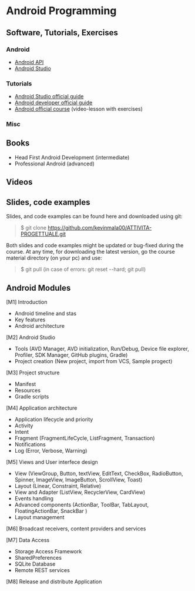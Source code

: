 # Android Programming

## Software, Tutorials, Exercises

### Android 
* [Android API](https://developer.android.com/reference)
* [Android Studio](https://developer.android.com/studio)

### Tutorials
* [Android Studio official guide](https://developer.android.com/studio/intro)
* [Android developer official guide](https://developer.android.com/guide)
* [Android official course](https://developer.android.com/courses) (video-lesson with exercises)

### Misc


## Books
- Head First Android Development (intermediate)
- Professional Android (advanced)

## Videos

## Slides, code examples
Slides, and code examples can be found here and downloaded using git:

> $ git clone https://github.com/kevinmala00/ATTIVITA-PROGETTUALE.git

Both slides and code examples might be updated or bug-fixed during the course. At any time, for downloading the latest version, go the course material directory (on your pc) and use:

> $ git pull (in case of errors: git reset --hard; git pull)

## Android Modules
[M1] Introduction
* Android timeline and stas
* Key features
* Android architecture

[M2] Android Studio
* Tools (AVD Manager, AVD initialization, Run/Debug, Device file explorer, Profiler, SDK Manager, GitHub plugins, Gradle)
* Project creation (New project, import from VCS, Sample progect)

[M3] Project structure 
* Manifest
* Resources
* Gradle scripts

[M4] Application architecture
* Application lifecycle and priority
* Activity 
* Intent
* Fragment (FragmentLifeCycle, ListFragment, Transaction) 
* Notifications
* Log (Error, Verbose, Warning)

[M5] Views and User interfece design
* View (ViewGroup, Button, textView, EditText, CheckBox, RadioButton, Spinner, ImageView, ImageButton, ScrollView, Toast)
* Layout (Linear, Constraint, Relative)
* View and Adapter (ListView, RecyclerView, CardView)
* Events handling
* Advanced components (ActionBar, ToolBar, TabLayout, FloatingActionBar, SnackBar )
* Layout management

[M6] Broadcast receivers, content providers and services


[M7] Data Access
* Storage Access Framework
* SharedPreferences
* SQLite Database
* Remote REST services

[M8] Release and distribute Application


